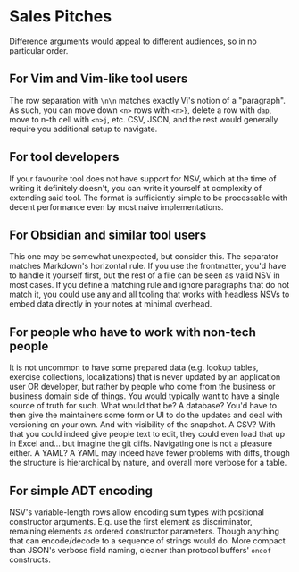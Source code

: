 # Sales Pitches

Difference arguments would appeal to different audiences, so in no particular order.

## For Vim and Vim-like tool users

The row separation with `\n\n` matches exactly Vi's notion of a "paragraph".
As such, you can move down `<n>` rows with `<n>}`, delete a row with `dap`, move to n-th cell with `<n>j`, etc.
CSV, JSON, and the rest would generally require you additional setup to navigate.

## For tool developers

If your favourite tool does not have support for NSV, which at the time of writing it definitely doesn't, you can write it yourself at complexity of extending said tool.
The format is sufficiently simple to be processable with decent performance even by most naive implementations.

## For Obsidian and similar tool users

This one may be somewhat unexpected, but consider this.
The separator matches Markdown's horizontal rule.
If you use the frontmatter, you'd have to handle it yourself first, but the rest of a file can be seen as valid NSV in most cases.
If you define a matching rule and ignore paragraphs that do not match it, you could use any and all tooling that works with headless NSVs to embed data directly in your notes at minimal overhead.

## For people who have to work with non-tech people

It is not uncommon to have some prepared data (e.g. lookup tables, exercise collections, localizations) that is never updated by an application user OR developer, but rather by people who come from the business or business domain side of things.
You would typically want to have a single source of truth for such.
What would that be?
A database? You'd have to then give the maintainers some form or UI to do the updates and deal with versioning on your own. And with visibility of the snapshot.
A CSV? With that you could indeed give people text to edit, they could even load that up in Excel and… but imagine the git diffs. Navigating one is not a pleasure either.
A YAML? A YAML may indeed have fewer problems with diffs, though the structure is hierarchical by nature, and overall more verbose for a table.

## For simple ADT encoding

NSV's variable-length rows allow encoding sum types with positional constructor arguments.
E.g. use the first element as discriminator, remaining elements as ordered constructor parameters.
Though anything that can encode/decode to a sequence of strings would do.
More compact than JSON's verbose field naming, cleaner than protocol buffers' `oneof` constructs.
